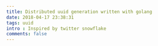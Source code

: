 ```yaml
---
title: Distributed uuid generation written with golang
date: 2018-04-17 23:38:31
tags: uuid
intro : Inspired by twitter snowflake
comments: false
---
```


